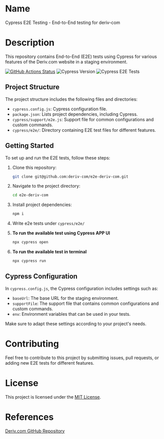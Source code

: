 # Name

Cypress E2E Testing - End-to-End testing for deriv-com

# Description

This repository contains End-to-End (E2E) tests using Cypress for various features of the Deriv.com website in a staging environment.

[![GitHub Actions Status](https://github.com/binary-com/deriv-com/actions/workflows/main.yml/badge.svg)](https://github.com/binary-com/deriv-com/blob/master/.github/workflows/smoketests.yml)
![Cypress Version](https://img.shields.io/badge/cypress-13.2.0-brightgreen)
![Cypress E2E Tests](https://img.shields.io/badge/E2E%20Tests-Cypress-brightgreen)


## Project Structure

The project structure includes the following files and directories:

- `cypress.config.js`: Cypress configuration file.
- `package.json`: Lists project dependencies, including Cypress.
- `cypress/support/e2e.js`: Support file for common configurations and custom commands.
- `cypress/e2e/`: Directory containing E2E test files for different features.

## Getting Started

To set up and run the E2E tests, follow these steps:

1. Clone this repository:

   ```bash
   git clone git@github.com:deriv-com/e2e-deriv-com.git
2. Navigate to the project directory:
    ```bash
    cd e2e-deriv-com
3. Install project dependencies:
    ```bash
    npm i
4. Write e2e tests under `cypress/e2e/`

5. **To run the available test using Cypress APP UI**
    ```sh
    npx cypress open
    ```
6. **To run the available test in terminal**
    ```sh
    npx cypress run

## Cypress Configuration

In `cypress.config.js`, the Cypress configuration includes settings such as:

- `baseUrl`: The base URL for the staging environment.
- `supportFile`: The support file that contains common configurations and custom commands.
- `env`: Environment variables that can be used in your tests.

Make sure to adapt these settings according to your project's needs.

# Contributing

Feel free to contribute to this project by submitting issues, pull requests, or adding new E2E tests for different features.

# License

This project is licensed under the [MIT License](LICENSE).

# References

[Deriv.com GitHub Repository](https://github.com/binary-com/deriv-com)



